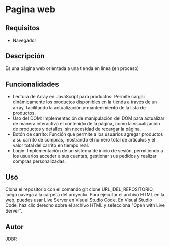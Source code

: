 # Pagina web

## **Requisitos**
  - Navegador

## Descripción

Es una página web orientada a una tienda en línea (en proceso)

## Funcionalidades

  - Lectura de Array en JavaScript para productos: Permite cargar dinámicamente los productos disponibles en la tienda a través de un array, facilitando la actualización y mantenimiento de la lista de productos.
  - Uso del DOM: Implementación de manipulación del DOM para actualizar de manera interactiva el contenido de la página, como la visualización de productos y detalles, sin necesidad de recargar la página.
  - Botón de carrito: Función que permite a los usuarios agregar productos a su carrito de compras, mostrando el número total de artículos y el valor total del carrito en tiempo real.
  - Login: Implementación de un sistema de inicio de sesión, permitiendo a los usuarios acceder a sus cuentas, gestionar sus pedidos y realizar compras personalizadas.
 

## Uso

Clona el repositorio con el comando git clone URL_DEL_REPOSITORIO, luego navega a la carpeta del proyecto. Para ejecutar el archivo HTML en la web, puedes usar Live Server en Visual Studio Code. En Visual Studio Code, haz clic derecho sobre el archivo HTML y selecciona "Open with Live Server".


## Autor
JDBR


